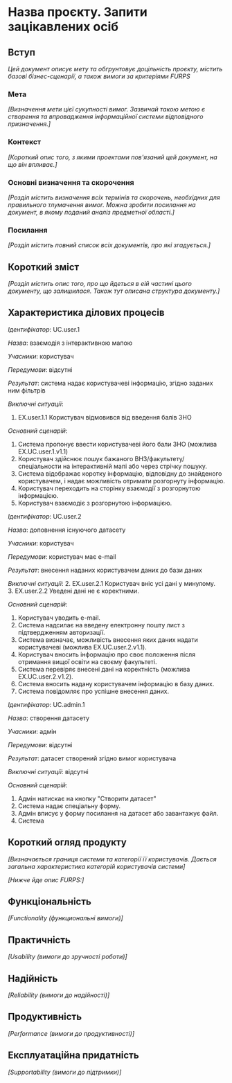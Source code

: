 # Назва проєкту. Запити зацікавлених осіб

## Вступ

*Цей документ описує мету та обгрунтовує доцільність проєкту, містить базові бізнес-сценарії, а також вимоги за критеріями FURPS*

### Мета 

*[Визначення мети цієї сукупності вимог. Зазвичай такою метою є створення та впровадження 
 інформаційної системи відповідного призначення.]*

### Контекст

*[Короткий опис того, з якими проектами пов'язаний цей документ, на що він впливає.]*


### Основні визначення та скорочення

*[Розділ містить визначення всіх термінів та скорочень, необхідних для правильного
тлумачення вимог. Можна зробити посилання на документ, в якому поданий аналіз предметної області.]*


### Посилання

*[Розділ містить повний список всіх документів, про які згадується.]*


## Короткий зміст

*[Розділ містить опис того, про що йдеться в еій частині цього документу, що залишилася. 
Також тут описана структура документу.]*

## Характеристика ділових процесів
   
*Ідентифікатор*: UC.user.1
    
*Назва*: взаємодія з інтерактивною мапою
 
*Учасники*: користувач

*Передумови*: відсутні

*Результат*: система надає користувачеві інформацію, згідно заданих ним фільтрів

*Виключні ситуації*:
1. EX.user.1.1 Користувач відмовився від введення балів ЗНО

*Основний сценарій*:

1. Система пропонує ввести користувачеві його бали ЗНО (можлива EX.UC.user.1.v1.1)
2. Користувач здійснює пошук бажаного ВНЗ/факультету/спеціальности на інтерактивній мапі або через стрічку пошуку.
3. Система відображає коротку інформацію, відповідну до знайденого користувачем, і надає можливість отримати розгорнуту інформацію.
4. Користувач переходить на сторінку взаємодії з розгорнутою інформацією.
5. Користувач взаємодіє з розгорнутою інформацією. 


*Ідентифікатор*: UC.user.2

*Назва*: доповнення існуючого датасету

*Учасники*: користувач

*Передумови*: користувач має e-mail

*Результат*: внесення наданих користувачем даних до бази даних

*Виключні ситуації*:
2. EX.user.2.1 Користувач вніс усі дані у минулому.  
3. EX.user.2.2 Уведені дані не є коректними.  

*Основний сценарій*:
1. Користувач уводить e-mail.  
2. Система надсилає на введену електронну пошту лист з підтвердженням авторизації.
3. Система визначає, можливість внесення яких даних надати користувачеві (можлива EX.UC.user.2.v1.1).
3. Користувач вносить інформацію про своє положення після отримання вищої освіти на своєму факультеті.  
4. Система перевіряє внесені дані на коректність (можлива EX.UC.user.2.v1.2).  
5. Система вносить надану користувачем інформацію в базу даних.
6. Система повідомляє про успішне внесення даних.


*Ідентифікатор*: UC.admin.1

*Назва*: створення датасету

*Учасники*: адмін 

*Передумови*: відсутні

*Результат*: датасет створений згідно вимог користувача

*Виключні ситуації*: відсутні  

*Основний сценарій*:
1. Адмін натискає на кнопку "Створити датасет"
2. Система надає спеціальну форму.
3. Адмін вписує у форму посилання на датасет або завантажує файл.
4. Система 

## Короткий огляд продукту

*[Визначається границя системи та категорії її користувачів. Дається загальна характеристика категорій користувачів
системи]*

*[Нижче йде опис FURPS:]*


## Функціональність

*[Functionality (функциональні вимоги)]*

## Практичність

*[Usability (вимоги до зручності роботи)]*

## Надійність

*[Reliability (вимоги до надійності)]*

## Продуктивність

*[Performance (вимоги до продуктивності)]*

## Експлуатаційна придатність

*[Supportability (вимоги до підтримки)]*
